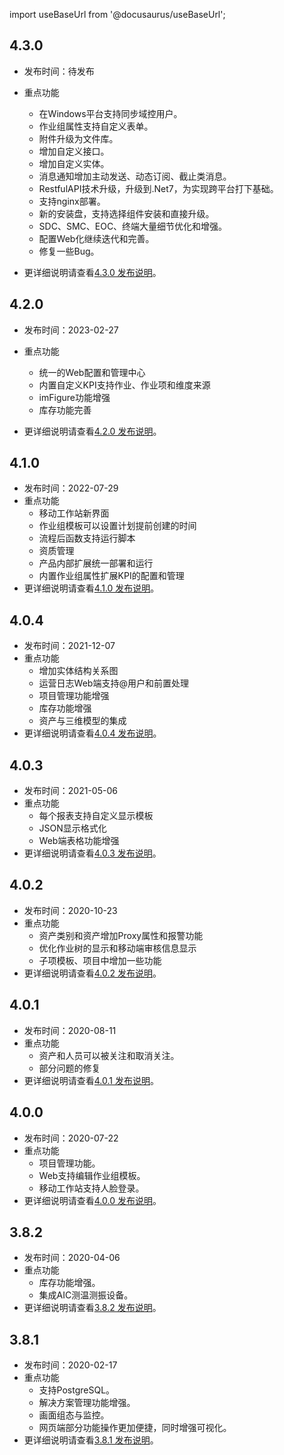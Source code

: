 
import useBaseUrl from '@docusaurus/useBaseUrl';

## 4.3.0

* 发布时间：待发布
* 重点功能
  * 在Windows平台支持同步域控用户。
  * 作业组属性支持自定义表单。
  * 附件升级为文件库。
  * 增加自定义接口。
  * 增加自定义实体。
  * 消息通知增加主动发送、动态订阅、截止类消息。
  * RestfulAPI技术升级，升级到.Net7，为实现跨平台打下基础。
  * 支持nginx部署。
  * 新的安装盘，支持选择组件安装和直接升级。
  * SDC、SMC、EOC、终端大量细节优化和增强。
  * 配置Web化继续迭代和完善。
  * 修复一些Bug。

* 更详细说明请查看[4.3.0 发布说明](/发布说明/4.3.0发布说明.md)。

## 4.2.0

* 发布时间：2023-02-27
* 重点功能
  * 统一的Web配置和管理中心
  * 内置自定义KPI支持作业、作业项和维度来源
  * imFigure功能增强
  * 库存功能完善

* 更详细说明请查看[4.2.0 发布说明](/发布说明/4.2.0发布说明.md)。

## 4.1.0

* 发布时间：2022-07-29
* 重点功能
  * 移动工作站新界面
  * 作业组模板可以设置计划提前创建的时间
  * 流程后函数支持运行脚本
  * 资质管理
  * 产品内部扩展统一部署和运行
  * 内置作业组属性扩展KPI的配置和管理
* 更详细说明请查看[4.1.0 发布说明](/发布说明/4.1.0发布说明.md)。

## 4.0.4

* 发布时间：2021-12-07
* 重点功能
  * 增加实体结构关系图
  * 运营日志Web端支持@用户和前置处理
  * 项目管理功能增强
  * 库存功能增强
  * 资产与三维模型的集成
* 更详细说明请查看[4.0.4 发布说明](/发布说明/4.0.4发布说明.md)。

## 4.0.3

* 发布时间：2021-05-06
* 重点功能
  * 每个报表支持自定义显示模板
  * JSON显示格式化
  * Web端表格功能增强
* 更详细说明请查看[4.0.3 发布说明](/发布说明/4.0.3发布说明.md)。

## 4.0.2

* 发布时间：2020-10-23
* 重点功能
  * 资产类别和资产增加Proxy属性和报警功能
  * 优化作业树的显示和移动端审核信息显示
  * 子项模板、项目中增加一些功能
* 更详细说明请查看[4.0.2 发布说明](/发布说明/4.0.2发布说明.md)。  

## 4.0.1

* 发布时间：2020-08-11
* 重点功能
  * 资产和人员可以被关注和取消关注。
  * 部分问题的修复
* 更详细说明请查看[4.0.1 发布说明](/发布说明/4.0.1发布说明.md)。

## 4.0.0

* 发布时间：2020-07-22
* 重点功能
  * 项目管理功能。
  * Web支持编辑作业组模板。
  * 移动工作站支持人脸登录。
* 更详细说明请查看[4.0.0 发布说明](/发布说明/4.0.0发布说明.md)。

## 3.8.2

* 发布时间：2020-04-06
* 重点功能
  * 库存功能增强。
  * 集成AIC测温测振设备。
* 更详细说明请查看[3.8.2 发布说明](/发布说明/3.8.2发布说明.md)。

## 3.8.1

* 发布时间：2020-02-17
* 重点功能
  * 支持PostgreSQL。
  * 解决方案管理功能增强。
  * 画面组态与监控。
  * 网页端部分功能操作更加便捷，同时增强可视化。
* 更详细说明请查看[3.8.1 发布说明](/发布说明/3.8.1发布说明.md)。
